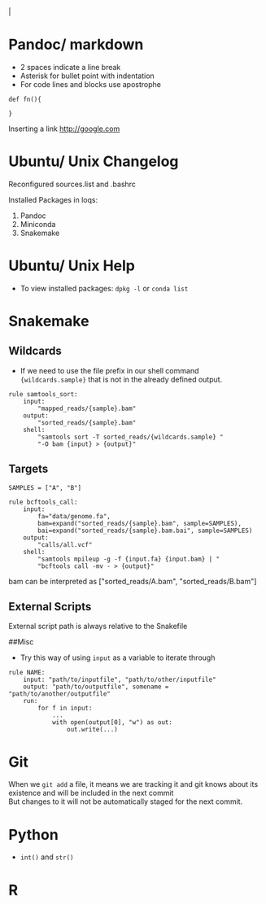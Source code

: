 |<General Notebook> 

# Pandoc/ markdown

* 2 spaces indicate a line break  
* Asterisk for bullet point with indentation  
* For code lines and blocks use apostrophe   

````
def fn(){

}
````

Inserting a link <http://google.com>  

# Ubuntu/ Unix Changelog 

Reconfigured sources.list and .bashrc

Installed Packages in loqs:  

1. Pandoc  
3. Miniconda  
5. Snakemake  

# Ubuntu/ Unix Help

* To view installed packages: `dpkg -l` or `conda list`  



# Snakemake

## Wildcards 

- If we need to use the file prefix in our shell command `{wildcards.sample}` that is not in the already defined output. 

````
rule samtools_sort:
    input:
        "mapped_reads/{sample}.bam"
    output:
        "sorted_reads/{sample}.bam"
    shell:
        "samtools sort -T sorted_reads/{wildcards.sample} "
        "-O bam {input} > {output}"

````

## Targets 
````
SAMPLES = ["A", "B"]

rule bcftools_call:
    input:
        fa="data/genome.fa",
        bam=expand("sorted_reads/{sample}.bam", sample=SAMPLES),
        bai=expand("sorted_reads/{sample}.bam.bai", sample=SAMPLES)
    output:
        "calls/all.vcf"
    shell:
        "samtools mpileup -g -f {input.fa} {input.bam} | "
        "bcftools call -mv - > {output}"

````
bam can be interpreted as ["sorted_reads/A.bam", "sorted_reads/B.bam"]   

## External Scripts 

External script path is always relative to the Snakefile


##Misc 
- Try this way of using `input` as a variable to iterate through 

````
rule NAME:
    input: "path/to/inputfile", "path/to/other/inputfile"
    output: "path/to/outputfile", somename = "path/to/another/outputfile"
    run:
        for f in input:
            ...
            with open(output[0], "w") as out:
                out.write(...)
````


# Git 

When we `git add` a file, it means we are tracking it and git knows about its existence and will be included in the next commit  
But changes to it will not be automatically staged for the next commit.  


# Python

* `int()` and `str()` 

# R  
